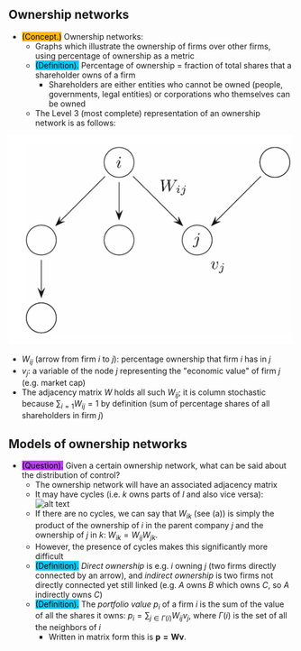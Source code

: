 ## Ownership networks
- <span style="background-color: #ffb812; color: black;">(Concept.)</span> Ownership networks:
    - Graphs which illustrate the ownership of firms over other firms, using percentage of ownership as a metric
    - <span style="background-color: #03cafc; color: black;">(Definition).</span> Percentage of ownership = fraction of total shares that a shareholder owns of a firm
        - Shareholders are either entities who cannot be owned (people, governments, legal entities) or corporations who themselves can be owned
    - The Level 3 (most complete) representation of an ownership network is as follows:


![alt text](assets/image.png)

- $W_{ij}$ (arrow from firm $i$ to $j$): percentage ownership that firm $i$ has in $j$
- $v_j$: a variable of the node $j$ representing the "economic value" of firm $j$ (e.g. market cap)
- The adjacency matrix $W$ holds all such $W_{ij}$; it is column stochastic because $\sum_{i=1} W_{ij}=1$ by definition (sum of percentage shares of all shareholders in firm $j$)

## Models of ownership networks
- <span style="background-color: #bc42f5; color: black;">(Question).</span> Given a certain ownership network, what can be said about the distribution of control?
    - The ownership network will have an associated adjacency matrix
    - It may have cycles (i.e. $k$ owns parts of $l$ and also vice versa):
    ![alt text](image-2.png)
    - If there are no cycles, we can say that $W_{ik}$ (see (a)) is simply the product of the ownership of $i$ in the parent company $j$ and the ownership of $j$ in $k$: $W_{ik}=W_{ij} W_{jk}$.
    - However, the presence of cycles makes this significantly more difficult
    - <span style="background-color: #03cafc; color: black;">(Definition).</span> *Direct ownership* is e.g. $i$ owning $j$ (two firms directly connected by an arrow), and *indirect ownership* is two firms not directly connected yet still linked (e.g. $A$ owns $B$ which owns $C$, so $A$ indirectly owns $C$)
    - <span style="background-color: #03cafc; color: black;">(Definition).</span> The *portfolio value* $p_i$ of a firm $i$ is the sum of the value of all the shares it owns: $p_i=\sum_{j\in\Gamma(i)} W_{ij}v_j$, where $\Gamma(i)$ is the set of all the neighbors of $i$
        - Written in matrix form this is $\mathbf{p=Wv}$.